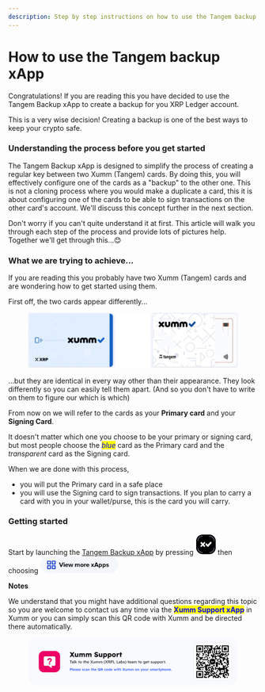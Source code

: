```yaml
---
description: Step by step instructions on how to use the Tangem backup xApp
---
```


# How to use the Tangem backup xApp

Congratulations! If you are reading this you have decided to use the Tangem Backup xApp to create a backup for you XRP Ledger account.

This is a very wise decision! Creating a backup is one of the best ways to keep your crypto safe.

### **Understanding the process before you get started**

The Tangem Backup xApp is designed to simplify the process of creating a regular key between two Xumm (Tangem) cards. By doing this, you will effectively configure one of the cards as a "backup" to the other one. This is not a cloning process where you would make a duplicate a card, this it is about configuring one of the cards to be able to sign transactions on the other card's account. We'll discuss this concept further in the next section.

Don't worry if you can't quite understand it at first. This article will walk you through each step of the process and provide lots of pictures help. Together we'll get through this...😊

### What we are trying to achieve...

If you are reading this you probably have two Xumm (Tangem) cards and are wondering how to get started using them.

First off, the two cards appear differently...

<figure><img src="../.gitbook/assets/Xumm Tangem card -3.png" alt=""><figcaption></figcaption></figure>

...but they are identical in every way other than their appearance. They look differently so you can easily tell them apart. (And so you don't have to write on them to figure our which is which)

From now on we will refer to the cards as your **Primary card** and your **Signing Card**.&#x20;

It doesn't matter which one you choose to be your primary or signing card, but most people choose the _<mark style="color:blue;">blue</mark>_ card as the Primary card and the _transparent_ card as the Signing card.

When we are done with this process,

* &#x20;you will put the Primary card in a safe place&#x20;
* you will use the Signing card to sign transactions. If you plan to carry a card with you in your wallet/purse, this is the card you will carry.

### Getting started

Start by launching the [Tangem Backup xApp](https://xumm.app/detect/xapp:xumm.tangem-backup) by pressing <img src="../.gitbook/assets/image (5).png" alt="" data-size="line"> then choosing <img src="../.gitbook/assets/image.png" alt="" data-size="line">







**Notes**

We understand that you might have additional questions regarding this topic so you are welcome to contact us any time via the <mark style="color:blue;">**Xumm Support xApp**</mark> in Xumm or you can simply scan this QR code with Xumm and be directed there automatically.

<figure><img src="../.gitbook/assets/Support banner Xumm.png" alt=""><figcaption></figcaption></figure>
